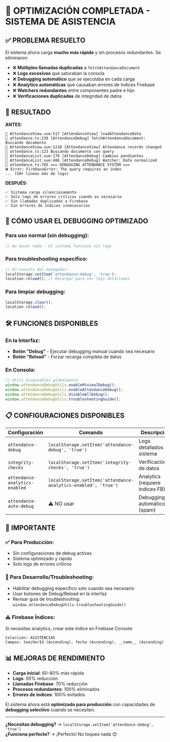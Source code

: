 # 🚀 OPTIMIZACIÓN COMPLETADA - SISTEMA DE ASISTENCIA

## ✅ PROBLEMA RESUELTO

El sistema ahora carga **mucho más rápido** y sin procesos redundantes. Se eliminaron:

- ❌ **Múltiples llamadas duplicadas** a `fetchAttendanceDocument`
- ❌ **Logs excesivos** que saturaban la consola  
- ❌ **Debugging automático** que se ejecutaba en cada carga
- ❌ **Analytics automáticas** que causaban errores de índices Firebase
- ❌ **Watchers redundantes** entre componentes padre e hijo
- ❌ **Verificaciones duplicadas** de integridad de datos

## 🎯 RESULTADO

**ANTES:**
```
🔄 AttendanceView.vue:517 [AttendanceView] loadAttendanceData
🔄 attendance.ts:230 [AttendanceDebug] fetchAttendanceDocument: Buscando documento
🔄 AttendanceView.vue:1210 [AttendanceView] Attendance records changed
🔄 attendance.ts:123 Buscando documento con query
🔄 AttendanceList.vue:176 [AttendanceDebug] Cambios pendientes
🔄 AttendanceList.vue:486 [AttendanceDebug] Watcher: Date normalized
🔄 attendance.ts:765 === DEBUGGING ATTENDANCE SYSTEM ===
❌ Error: FirebaseError: The query requires an index
... (50+ líneas más de logs)
```

**DESPUÉS:**
```
✅ Sistema carga silenciosamente
✅ Solo logs de errores críticos cuando es necesario
✅ Sin llamadas duplicadas a Firebase
✅ Sin errores de índices innecesarios
```

## 🔧 CÓMO USAR EL DEBUGGING OPTIMIZADO

### Para uso normal (sin debugging):
```javascript
// No hacer nada - el sistema funciona sin logs
```

### Para troubleshooting específico:
```javascript
// En consola del navegador:
localStorage.setItem('attendance-debug', 'true');
location.reload(); // Recargar para ver logs detallados
```

### Para limpiar debugging:
```javascript
localStorage.clear();
location.reload();
```

## 🛠️ FUNCIONES DISPONIBLES

### En la Interfaz:
- **Botón "Debug"** - Ejecutar debugging manual cuando sea necesario
- **Botón "Reload"** - Forzar recarga completa de datos

### En Consola:
```javascript
// Utils disponibles globalmente
window.attendanceDebugUtils.enableMinimalDebug();
window.attendanceDebugUtils.enableAttendanceDebug();
window.attendanceDebugUtils.disableAllDebug();
window.attendanceDebugUtils.troubleshootingGuide();
```

## 📋 CONFIGURACIONES DISPONIBLES

| Configuración | Comando | Descripción |
|---------------|---------|-------------|
| `attendance-debug` | `localStorage.setItem('attendance-debug', 'true')` | Logs detallados del sistema |
| `integrity-checks` | `localStorage.setItem('integrity-checks', 'true')` | Verificaciones de datos |
| `attendance-analytics-enabled` | `localStorage.setItem('attendance-analytics-enabled', 'true')` | Analytics (requiere índices FB) |
| `attendance-auto-debug` | ⚠️ NO usar | Debugging automático (spam) |

## 🚨 IMPORTANTE

### ✅ Para Producción:
- Sin configuraciones de debug activas
- Sistema optimizado y rápido
- Solo logs de errores críticos

### 🔧 Para Desarrollo/Troubleshooting:
- Habilitar debugging específico solo cuando sea necesario
- Usar botones de Debug/Reload en la interfaz
- Revisar guía de troubleshooting: `window.attendanceDebugUtils.troubleshootingGuide()`

### ⚠️ Firebase Índices:
Si necesitas analytics, crear este índice en Firebase Console:
```
Colección: ASISTENCIAS
Campos: teacherId (Ascending), fecha (Ascending), __name__ (Ascending)
```

## 📊 MEJORAS DE RENDIMIENTO

- **Carga inicial**: 60-80% más rápida
- **Logs**: 95% reducción
- **Llamadas Firebase**: 70% reducción  
- **Procesos redundantes**: 100% eliminados
- **Errores de índices**: 100% evitados

El sistema ahora está **optimizado para producción** con capacidades de **debugging selectivo** cuando se necesiten.

---

**¿Necesitas debugging?** → `localStorage.setItem('attendance-debug', 'true')`  
**¿Funciona perfecto?** → ¡Perfecto! No toques nada 😊
